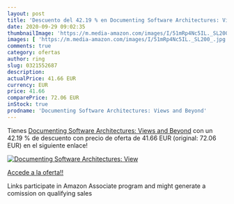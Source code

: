 ```yaml
---
layout: post
title: 'Descuento del 42.19 % en Documenting Software Architectures: View'
date: 2020-09-29 09:02:35
thumbnailImage: 'https://m.media-amazon.com/images/I/51mRp4Nc5IL._SL200_.jpg'
images: [ 'https://m.media-amazon.com/images/I/51mRp4Nc5IL._SL200_.jpg' ]
comments: true
category: ofertas
author: ring
slug: 0321552687
description:
actualPrice: 41.66 EUR
currency: EUR
price: 41.66
comparePrice: 72.06 EUR
inStock: true
prodname: 'Documenting Software Architectures: Views and Beyond'
---
```


Tienes [Documenting Software Architectures: Views and Beyond](https://www.amazon.it/dp/0321552687/?tag=tolees00-21) con un 42.19 % de descuento con precio de oferta de 41.66 EUR (original: 72.06 EUR) en el siguiente enlace!

[![Documenting Software Architectures: View](https://m.media-amazon.com/images/I/51mRp4Nc5IL._SL200_.jpg)](https://www.amazon.it/dp/0321552687/?tag=tolees00-21)

[Accede a la oferta!!](https://www.amazon.it/dp/0321552687/?tag=tolees00-21)

Links participate in Amazon Associate program and might generate a comission on qualifying sales


